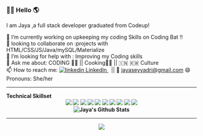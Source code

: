 ### 🙏🏼 Hello 🌎
 I am Jaya ,a full stack developer graduated from Codeup!

<!--
**jayaseyyadri/jayaseyyadri** is a ✨ _special_ ✨ repository because its `README.md` (this file) appears on your GitHub profile.
-->

 📝 I’m currently working on upkeeping  my coding Skills on Coding Bat !! <br>
 🤝 looking to collaborate on :projects with HTML/CSS/JS/Java/mySQL/Materialize <br>
 🤔 I’m looking for help with : Improving my Coding skills<br>
 💬 Ask me about: CODING 👩‍💻 || Cooking👩‍🍳 || 🇮🇳 🇰🇼 Culture <br>
 📫 How to reach me:  <a href="https://www.linkedin.com/in/jaya-lakshmi-7938831b/]">
    <img src="https://i.stack.imgur.com/gVE0j.png" alt="linkedin"> LinkedIn
  </a> &nbsp;  || 📩 jayaseyyadri@gmail.com
  😄 Pronouns: She/her
<br>
<hr>
<strong> Technical Skillset <strong>
 <div align ="center" >
  <img src="https://img.shields.io/badge/html5%20-%23E34F26.svg?&style=for-the-badge&logo=html5&logoColor=white">
  <img src="https://img.shields.io/badge/css3%20-%231572B6.svg?&style=for-the-badge&logo=css3&logoColor=white">
  <img src ="https://img.shields.io/badge/Material--UI-0081CB?style=for-the-badge&logo=material-ui&logoColor=white"/>
  <img src="https://img.shields.io/badge/javascript%20-%23323330.svg?&style=for-the-badge&logo=javascript&logoColor=%23F7DF1E">
  <img src="https://img.shields.io/badge/java-%23ED8B00.svg?&style=for-the-badge&logo=java&logoColor=white">
  <img src="https://img.shields.io/badge/jquery%20-%230769AD.svg?&style=for-the-badge&logo=jquery&logoColor=white"/>
  <img src="https://img.shields.io/badge/github%20-%23121011.svg?&style=for-the-badge&logo=github&logoColor=white"/>
  <img src="https://img.shields.io/badge/springBoot%20-%23121011.svg?&style=for-the-badge&logo=github&logoColor=white"/>
  <img src="https://img.shields.io/badge/Bootstrap-563D7C?style=for-the-badge&logo=bootstrap&logoColor=white"/>
  <img src="https://img.shields.io/badge/MySQL-00000F?style=for-the-badge&logo=mysql&logoColor=white"/>

  
  

<div align="center">
<img align="center" src="https://github-readme-stats.vercel.app/api?username=jayaseyyadri&include_all_commits=true&count_private=true&show_icons=true&line_height=20&title_color=FF1493&icon_color=2234AE&text_color=D3D3D3&bg_color=0,000000,130F40" alt="Jaya's Github Stats">
    </div>
<hr>  
<img src ="https://github-readme-streak-stats.herokuapp.com/?user=jayaseyyadri"/>




